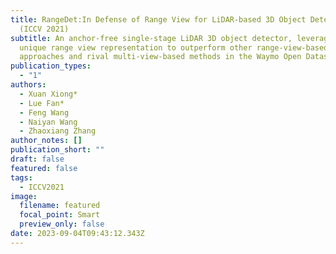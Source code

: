```yaml
---
title: RangeDet:In Defense of Range View for LiDAR-based 3D Object Detection
  (ICCV 2021)
subtitle: An anchor-free single-stage LiDAR 3D object detector, leverages a
  unique range view representation to outperform other range-view-based
  approaches and rival multi-view-based methods in the Waymo Open Dataset.
publication_types:
  - "1"
authors:
  - Xuan Xiong*
  - Lue Fan*
  - Feng Wang
  - Naiyan Wang
  - Zhaoxiang Zhang
author_notes: []
publication_short: ""
draft: false
featured: false
tags:
  - ICCV2021
image:
  filename: featured
  focal_point: Smart
  preview_only: false
date: 2023-09-04T09:43:12.343Z
---
```

